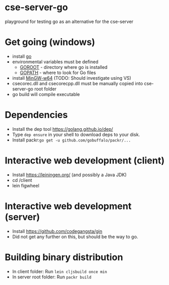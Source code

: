 # cse-server-go
playground for testing go as an alternative for the cse-server

# Get going (windows)
- install [go](https://golang.org/dl/)
- environmental variables must be defined
    - [GOROOT](https://golang.org/doc/install#tarball_non_standard) - directory where go is installed
    - [GOPATH](https://golang.org/cmd/go/#hdr-GOPATH_environment_variable) - where to look for Go files
- install [MinGW-w64](https://sourceforge.net/projects/mingw-w64/?source=typ_redirect) (TODO: Should investigate using VS)
- csecorec.dll and csecorecpp.dll must be manually copied into cse-server-go root folder
- go build will compile executable

# Dependencies
- Install the dep tool https://golang.github.io/dep/
- Type `dep ensure` in your shell to download deps to your disk.
- Install packr:`go get -u github.com/gobuffalo/packr/...`

# Interactive web development (client)
- Install https://leiningen.org/ (and possibly a Java JDK)
- cd /client
- lein figwheel

# Interactive web development (server)
- Install https://github.com/codegangsta/gin
- Did not get any further on this, but should be the way to go.

# Building binary distribution
- In client folder: Run `lein cljsbuild once min`
- In server root folder: Run `packr build`